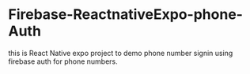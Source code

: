 # Firebase-ReactnativeExpo-phone-Auth
this is React Native expo project to demo phone number signin using firebase auth for phone numbers.

